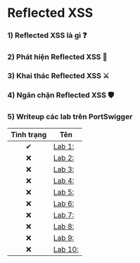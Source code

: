 
# Reflected XSS

### 1) Reflected XSS là gì ❓

### 2) Phát hiện Reflected XSS 🔎

### 3) Khai thác Reflected XSS ⚔

### 4) Ngăn chặn Reflected XSS 🛡

### 5) Writeup các lab trên PortSwigger

| Tình trạng | Tên |
|:-:|-|
| ✔ | [Lab 1: ]() |
| ❌ | [Lab 2: ]() |
| ❌ | [Lab 3: ]() |
| ❌ | [Lab 4: ]() |
| ❌ | [Lab 5: ]() |
| ❌ | [Lab 6: ]() |
| ❌ | [Lab 7: ]() |
| ❌ | [Lab 8: ]() |
| ❌ | [Lab 9: ]() |
| ❌ | [Lab 10: ]() |
